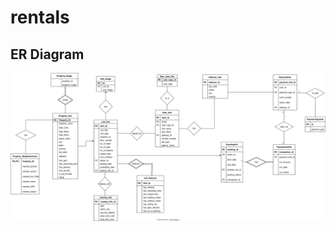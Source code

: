 # rentals

## ER Diagram
![ER](https://raw.githubusercontent.com/mariyam2212/rentals/master/final.drawio.svg?raw=true "Real Estate Management")
